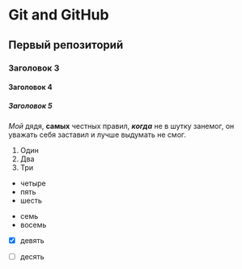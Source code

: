 # Git and GitHub
## Первый репозиторий
### Заголовок 3
#### Заголовок 4
##### Заголовок 5 


*Мой* дядя, **самых** честных правил, 
***когда*** не в шутку занемог, 
он уважать себя заставил 
и лучше выдумать не смог.

1. Один
2. Два
3. Три

- четыре
- пять
- шесть

+ семь
+ восемь

- [x] девять
- [ ] десять

